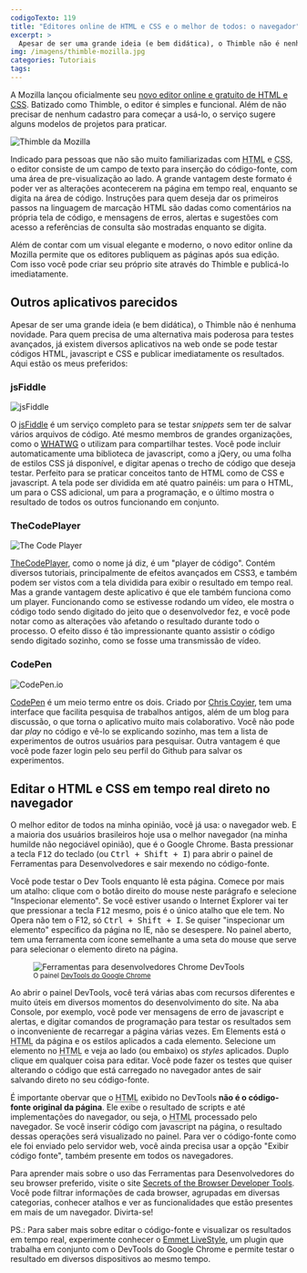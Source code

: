 ```yaml
---
codigoTexto: 119
title: "Editores online de HTML e CSS e o melhor de todos: o navegador"
excerpt: >
  Apesar de ser uma grande ideia (e bem didática), o Thimble não é nenhuma novidade. Para quem precisa de uma alternativa mais poderosa para testes avançados, já existem diversos aplicativos na web onde se pode testar códigos HTML, javascript e CSS.
img: /imagens/thimble-mozilla.jpg
categories: Tutoriais
tags: 
---
```


A Mozilla lançou oficialmente seu <a href="https://thimble.mozilla.org/pt-BR/" target="_blank">novo editor online e gratuito de HTML e CSS</a>. Batizado como Thimble, o editor é simples e funcional. Além de não precisar de nenhum cadastro para começar a usá-lo, o serviço sugere alguns modelos de projetos para praticar.

![Thimble da Mozilla](https://raw.githubusercontent.com/wiki/mozilla/thimble.webmaker.org/tutorial.gif)

Indicado para pessoas que não são muito familiarizadas com <abbr title="Hypertext Markup Language">HTML</abbr> e <abbr title="Cascading Style Sheet">CSS</abbr>, o editor consiste de um campo de texto para inserção do código-fonte, com uma área de pre-visualização ao lado. A grande vantagem deste formato é poder ver as alterações acontecerem na página em tempo real, enquanto se digita na área de código. Instruções para quem deseja dar os primeiros passos na linguagem de marcação HTML são dadas como comentários na própria tela de código, e mensagens de erros, alertas e sugestões com acesso a referências de consulta são mostradas enquanto se digita.

Além de contar com um visual elegante e moderno, o novo editor online da Mozilla permite que os editores publiquem as páginas após sua edição. Com isso você pode criar seu próprio site através do Thimble e publicá-lo imediatamente.

## Outros aplicativos parecidos

Apesar de ser uma grande ideia (e bem didática), o Thimble não é nenhuma novidade. Para quem precisa de uma alternativa mais poderosa para testes avançados, já existem diversos aplicativos na web onde se pode testar códigos HTML, javascript e CSS e publicar imediatamente os resultados. Aqui estão os meus preferidos:

### jsFiddle

![jsFiddle](https://visualstudiomagazine.com/articles/2012/01/10/~/media/ECG/visualstudiomagazine/Images/2012/01/wcpap_jsfiddle11002fig.ashx)

O <a href="http://jsfiddle.net" target="_blank">jsFiddle</a> é um serviço completo para se testar <em lang="en" title="Trechos independentes de código.">snippets</em> sem ter de salvar vários arquivos de código. Até mesmo membros de grandes organizações, como o <a href="http://johnylab.net/?id=117"><abbr lang="en" title="Web Hypertext Application Technology Working Group">WHATWG</abbr></a> o utilizam para compartilhar testes. Você pode incluir automaticamente uma biblioteca de javascript, como a jQery, ou uma folha de estilos CSS já disponível, e digitar apenas o trecho de código que deseja testar. Perfeito para se praticar conceitos tanto de HTML como de CSS e javascript. A tela pode ser dividida em até quatro painéis: um para o HTML, um para o CSS adicional, um para a programação, e o último mostra o resultado de todos os outros funcionando em conjunto.

### TheCodePlayer

![The Code Player](http://www.improgrammer.net/wp-content/uploads/2015/01/The-Code-Player-1-1.png)

<a href="http://thecodeplayer.com/" target="_blank">TheCodePlayer</a>, como o nome já diz, é um "player de código". Contém diversos tutoriais, principalmente de efeitos avançados em CSS3, e também podem ser vistos com a tela dividida para exibir o resultado em tempo real. Mas a grande vantagem deste aplicativo é que ele também funciona como um player. Funcionando como se estivesse rodando um vídeo, ele mostra o código todo sendo digitado do jeito que o desenvolvedor fez, e você pode notar como as alterações vão afetando o resultado durante todo o processo. O efeito disso é tão impressionante quanto assistir o código sendo digitado sozinho, como se fosse uma transmissão de vídeo.

### CodePen

![CodePen.io](http://cheneytsai.github.io/slides-prototyping-tools/img/codepen.png)

<a href="http://codepen.io/" target="_blank">CodePen</a> é um meio termo entre os dois. Criado por <a href="http://codepen.io/chriscoyier" target="_blank">Chris Coyier</a>, tem uma interface que facilita pesquisa de trabalhos antigos, além de um blog para discussão, o que torna o aplicativo muito mais colaborativo. Você não pode dar <em lang="en">play</em> no código e vê-lo se explicando sozinho, mas tem a lista de experimentos de outros usuários para pesquisar. Outra vantagem é que você pode fazer login pelo seu perfil do Github para salvar os experimentos.

## Editar o HTML e CSS em tempo real direto no navegador

O melhor editor de todos na minha opinião, você já usa: o navegador web. E a maioria dos usuários brasileiros hoje usa o melhor navegador (na minha humilde não negociável opinião), que é o Google Chrome. Basta pressionar a tecla <kbd>F12</kbd> do teclado (ou <kbd>Ctrl + Shift + I</kbd>) para abrir o painel de Ferramentas para Desenvolvedores e sair mexendo no código-fonte.

Você pode testar o Dev Tools enquanto lê esta página. Comece por mais um atalho: clique com o botão direito do mouse neste parágrafo e selecione "Inspecionar elemento". Se você estiver usando o Internet Explorer vai ter que pressionar a tecla <kbd>F12</kbd> mesmo, pois é o único atalho que ele tem. No Opera não tem o F12, só <kbd>Ctrl + Shift + I</kbd>. Se quiser "inspecionar um elemento" específico da página no IE, não se desespere. No painel aberto, tem uma ferramenta com ícone semelhante a uma seta do mouse que serve para selecionar o elemento direto na página.

<figure>
    <img src="https://developers.google.com/chrome-developer-tools/images/image03.png" alt="Ferramentas para desenvolvedores Chrome DevTools">
    <figcaption>
        <small>O painel <a href="https://developers.google.com/chrome-developer-tools/" target="_blank" hreflang="en">DevTools do Google Chrome</a></small>
    </figcaption>
</figure>

Ao abrir o painel DevTools, você terá várias abas com recursos diferentes e muito úteis em diversos momentos do desenvolvimento do site. Na aba Console, por exemplo, você pode ver mensagens de erro de javascript e alertas, e digitar comandos de programação para testar os resultados sem o inconveniente de recarregar a página várias vezes. Em Elements está o <abbr title="HyperText Markup Language" lang="en">HTML</abbr> da página e os estilos aplicados a cada elemento. Selecione um elemento no <abbr title="HyperText Markup Language" lang="en">HTML</abbr> e veja ao lado (ou embaixo) os <i>styles</i> aplicados. Duplo clique em qualquer coisa para editar. Você pode fazer os testes que quiser alterando o código que está carregado no navegador antes de sair salvando direto no seu código-fonte.

É importante obervar que o <abbr title="HyperText Markup Language" lang="en">HTML</abbr> exibido no DevTools <strong>não é o código-fonte original da página</strong>. Ele exibe o resultado de scripts e até implementações do navegador, ou seja, o <abbr title="HyperText Markup Language" lang="en">HTML</abbr> processado pelo navegador. Se você inserir código com javascript na página, o resultado dessas operações será visualizado no painel. Para ver o código-fonte como ele foi enviado pelo servidor web, você ainda precisa usar a opção "Exibir código fonte", também presente em todos os navegadores.

Para aprender mais sobre o uso das Ferramentas para Desenvolvedores do seu browser preferido, visite o site <a href="http://devtoolsecrets.com/" target="_blank" hreflang="en">Secrets of the Browser Developer Tools</a>. Você pode filtrar informações de cada browser, agrupadas em diversas categorias, conhecer atalhos e ver as funcionalidades que estão presentes em mais de um navegador. Divirta-se!

PS.: Para saber mais sobre editar o código-fonte e visualizar os resultados em tempo real, experimente conhecer o <a href="http://tableless.com.br/emmet-livestyle/" target="_blank" hreflang="pt">Emmet LiveStyle</a>, um plugin que trabalha em conjunto com o DevTools do Google Chrome e permite testar o resultado em diversos dispositivos ao mesmo tempo.